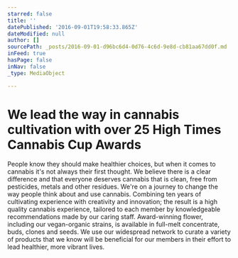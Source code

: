 ```yaml
---
starred: false
title: ''
datePublished: '2016-09-01T19:58:33.865Z'
dateModified: null
author: []
sourcePath: _posts/2016-09-01-d96bc6d4-0d76-4c6d-9e8d-cb81aa67dd0f.md
inFeed: true
hasPage: false
inNav: false
_type: MediaObject

---
```

# We lead the way in cannabis cultivation with over 25 High Times Cannabis Cup Awards

People know they should make healthier choices, but when it comes to cannabis it's not always their first thought. We believe there is a clear difference and that everyone deserves cannabis that is clean, free from pesticides, metals and other residues. We're on a journey to change the way people think about and use cannabis. Combining ten years of cultivating experience with creativity and innovation; the result is a high quality cannabis experience, tailored to each member by knowledgeable recommendations made by our caring staff. Award-winning flower, including our vegan-organic strains, is available in full-melt concentrate, buds, clones and seeds. We use our widespread network to curate a variety of products that we know will be beneficial for our members in their effort to lead healthier, more vibrant lives.